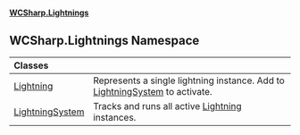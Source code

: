 #### [WCSharp.Lightnings](index.md 'index')

## WCSharp.Lightnings Namespace

| Classes | |
| :--- | :--- |
| [Lightning](WCSharp.Lightnings.Lightning.md 'WCSharp.Lightnings.Lightning') | Represents a single lightning instance. Add to [LightningSystem](WCSharp.Lightnings.LightningSystem.md 'WCSharp.Lightnings.LightningSystem') to activate. |
| [LightningSystem](WCSharp.Lightnings.LightningSystem.md 'WCSharp.Lightnings.LightningSystem') | Tracks and runs all active [Lightning](WCSharp.Lightnings.Lightning.md 'WCSharp.Lightnings.Lightning') instances. |
